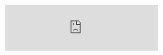 <div class="embed-container"><iframe src="http://www.youtube.com/embed/aj-IRTF2eOo?showinfo=0" frameborder="0" height="auto" width="100%"></iframe></div>

